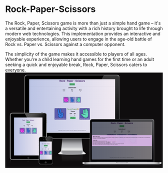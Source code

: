 # Rock-Paper-Scissors

The Rock, Paper, Scissors game is more than just a simple hand game – it's a versatile and entertaining activity with a rich history brought to life through modern web technologies. This implementation provides an interactive and enjoyable experience, allowing users to engage in the age-old battle of Rock vs. Paper vs. Scissors against a computer opponent.

 The simplicity of the game makes it accessible to players of all ages. Whether you're a child learning hand games for the first time or an adult seeking a quick and enjoyable break, Rock, Paper, Scissors caters to everyone.
 ![Responsice Mockup](media/screen.png)
